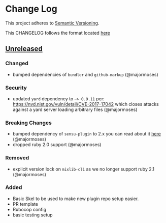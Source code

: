# Change Log
This project adheres to [Semantic Versioning](http://semver.org/).

This CHANGELOG follows the format located [here](https://github.com/sensu-plugins/community/blob/master/HOW_WE_CHANGELOG.md)

## [Unreleased]

### Changed
- bumped dependencies of `bundler` and `github-markup` (@majormoses)

### Security
- updated `yard` dependency to `~> 0.9.11` per: https://nvd.nist.gov/vuln/detail/CVE-2017-17042 which closes attacks against a yard server loading arbitrary files (@majormoses)

### Breaking Changes
- bumped dependency of `sensu-plugin` to 2.x you can read about it [here](https://github.com/sensu-plugins/sensu-plugin/blob/master/CHANGELOG.md#v200---2017-03-29) (@majormoses)
- dropped ruby 2.0 support (@majormoses)

### Removed
- explicit version lock on `mixlib-cli` as we no longer support ruby 2.1 (@majormoses)

### Added
- Basic Skel to be used to make new plugin repo setup easier.
- PR template
- Rubocop config
- basic testing setup

[Unreleased]: https://github.com/sensu-plugins/sensu-plugins-skel/compare/0b2d68b64a3d100c10da5e4cfce42206b9f22250...HEAD
